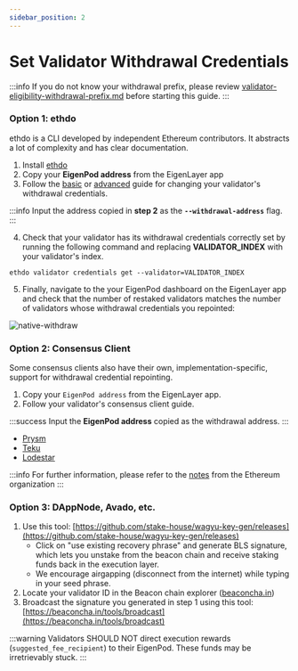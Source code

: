 ```yaml
---
sidebar_position: 2
---
```


# Set Validator Withdrawal Credentials

:::info
If you do not know your withdrawal prefix, please review [validator-eligibility-withdrawal-prefix.md](validator-eligibility-withdrawal-prefix.md "mention") before starting this guide.
:::

### Option 1: ethdo

ethdo is a CLI developed by independent Ethereum contributors. It abstracts a lot of complexity and has clear documentation.

1. Install [ethdo](https://github.com/wealdtech/ethdo)
2. Copy your **EigenPod address** from the EigenLayer app
3. Follow the [basic](https://github.com/wealdtech/ethdo/blob/master/docs/changingwithdrawalcredentials.md#basic-operation) or [advanced](https://github.com/wealdtech/ethdo/blob/master/docs/changingwithdrawalcredentials.md#advanced-operation) guide for changing your validator's withdrawal credentials.

:::info
Input the address copied in **step 2** as the **`--withdrawal-address`** flag.
:::

4. Check that your validator has its withdrawal credentials correctly set by running the following command and replacing **VALIDATOR_INDEX** with your validator's index.

```
ethdo validator credentials get --validator=VALIDATOR_INDEX
```

5. Finally, navigate to the your EigenPod dashboard on the EigenLayer app and check that the number of restaked validators matches the number of validators whose withdrawal credentials you repointed:

![native-withdraw](/img/restake-guides/native-withdraw-1.jpg)

### Option 2: Consensus Client

Some consensus clients also have their own, implementation-specific, support for withdrawal credential repointing.

1. Copy your `EigenPod address` from the EigenLayer app.
2. Follow your validator's consensus client guide.

:::success
Input the **EigenPod address** copied as the withdrawal address.
:::

- [Prysm](https://docs.prylabs.network/docs/wallet/withdraw-validator#option-1-partial-earnings-withdrawals)
- [Teku](https://docs.teku.consensys.net/HowTo/Withdrawal-Keys)
- [Lodestar](https://chainsafe.github.io/lodestar/reference/cli/#validator-bls-to-execution-change)

:::info
For further information, please refer to the [notes](https://notes.ethereum.org/@launchpad/withdrawals-faq#Q-How-do-I-fully-withdraw-exit-my-validator) from the Ethereum organization
:::

### Option 3: DAppNode, Avado, etc.

1. Use this tool: [https://github.com/stake-house/wagyu-key-gen/releases](https://github.com/stake-house/wagyu-key-gen/releases)
   - Click on "use existing recovery phrase" and generate BLS signature, which lets you unstake from the beacon chain and receive staking funds back in the execution layer.
   - We encourage airgapping (disconnect from the internet) while typing in your seed phrase.
2. Locate your validator ID in the Beacon chain explorer ([beaconcha.in](https://beaconcha.in/))
3. Broadcast the signature you generated in step 1 using this tool: [https://beaconcha.in/tools/broadcast](https://beaconcha.in/tools/broadcast)

:::warning
Validators SHOULD NOT direct execution rewards (`suggested_fee_recipient`) to their EigenPod. These funds may be irretrievably stuck.
:::
